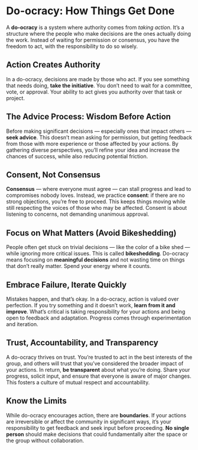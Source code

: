 # Do-ocracy: How Things Get Done

A **do-ocracy** is a system where authority comes from *taking action*. It’s a structure where the people who make decisions are the ones actually doing the work. Instead of waiting for permission or consensus, you have the freedom to act, with the responsibility to do so wisely.

## Action Creates Authority

In a do-ocracy, decisions are made by those who act. If you see something that needs doing, **take the initiative**. You don’t need to wait for a committee, vote, or approval. Your ability to act gives you authority over that task or project.

## The Advice Process: Wisdom Before Action

Before making significant decisions — especially ones that impact others — **seek advice**. This doesn’t mean asking for permission, but getting feedback from those with more experience or those affected by your actions. By gathering diverse perspectives, you’ll refine your idea and increase the chances of success, while also reducing potential friction.

## Consent, Not Consensus

**Consensus** — where everyone must agree — can stall progress and lead to compromises nobody loves. Instead, we practice **consent**: if there are no strong objections, you’re free to proceed. This keeps things moving while still respecting the voices of those who may be affected. Consent is about listening to concerns, not demanding unanimous approval.

## Focus on What Matters (Avoid Bikeshedding)

People often get stuck on trivial decisions — like the color of a bike shed — while ignoring more critical issues. This is called **bikeshedding**. Do-ocracy means focusing on **meaningful decisions** and not wasting time on things that don’t really matter. Spend your energy where it counts.

## Embrace Failure, Iterate Quickly

Mistakes happen, and that’s okay. In a do-ocracy, action is valued over perfection. If you try something and it doesn’t work, **learn from it and improve**. What’s critical is taking responsibility for your actions and being open to feedback and adaptation. Progress comes through experimentation and iteration.

## Trust, Accountability, and Transparency

A do-ocracy thrives on trust. You’re trusted to act in the best interests of the group, and others will trust that you’ve considered the broader impact of your actions. In return, **be transparent** about what you’re doing. Share your progress, solicit input, and ensure that everyone is aware of major changes. This fosters a culture of mutual respect and accountability.

## Know the Limits

While do-ocracy encourages action, there are **boundaries**. If your actions are irreversible or affect the community in significant ways, it’s your responsibility to get feedback and seek input before proceeding. **No single person** should make decisions that could fundamentally alter the space or the group without collaboration.
